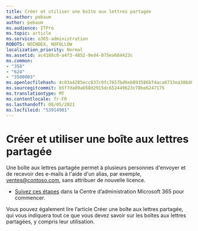 ```yaml
---
title: Créer et utiliser une boîte aux lettres partagée
ms.author: pebaum
author: pebaum
ms.audience: ITPro
ms.topic: article
ms.service: o365-administration
ROBOTS: NOINDEX, NOFOLLOW
localization_priority: Normal
ms.assetid: ac4188c0-a4f3-4852-9ed4-075ea684423c
ms.common:
- "358"
- "624"
- "3500003"
ms.openlocfilehash: 4c03a4285ecc837c0fc7657bd6eb893586bf4aca0733ea306d6f6c783ff402d6
ms.sourcegitcommit: b5f7da89a650d2915dc652449623c78be6247175
ms.translationtype: MT
ms.contentlocale: fr-FR
ms.lasthandoff: 08/05/2021
ms.locfileid: "53914901"
---
```

# <a name="create-and-use-a-shared-mailbox"></a>Créer et utiliser une boîte aux lettres partagée

Une boîte aux lettres partagée permet à plusieurs personnes d'envoyer et de recevoir des e-mails à l'aide d'un alias, par exemple, ventes@contoso.com, sans attribuer de nouvelle licence.
  
- [Suivez ces étapes](https://portal.office.com/AdminPortal/Home#/AssistedGuide/addemailoptions) dans la Centre d’administration Microsoft 365 pour commencer. 

Vous pouvez également [](https://docs.microsoft.com/microsoft-365/admin/email/create-a-shared-mailbox) lire l’article Créer une boîte aux lettres partagée, qui vous indiquera tout ce que vous devez savoir sur les boîtes aux lettres partagées, y compris leur utilisation.
  